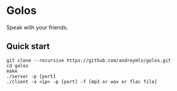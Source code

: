 # Golos

Speak with your friends.

## Quick start

```
git clone --recursive https://github.com/andreymlv/golos.git
cd golos
make
./server -p [port]
./client -a <ip> -p [port] -f [mp3 or wav or flac file]
```

